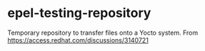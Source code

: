 # epel-testing-repository
Temporary repository to transfer files onto a Yocto system.
From https://access.redhat.com/discussions/3140721
